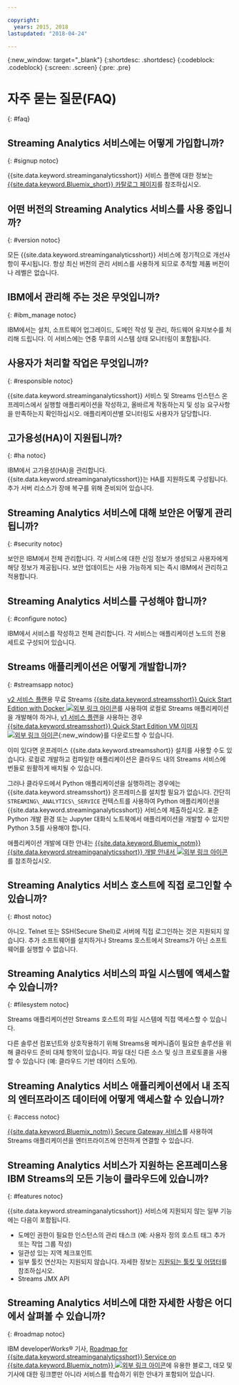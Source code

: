 ```yaml
---

copyright:
  years: 2015, 2018
lastupdated: "2018-04-24"

---
```


<!-- Attribute definitions -->
{:new_window: target="_blank"}
{:shortdesc: .shortdesc}
{:codeblock: .codeblock}
{:screen: .screen}
{:pre: .pre}

# 자주 묻는 질문(FAQ)
{: #faq}

## Streaming Analytics 서비스에는 어떻게 가입합니까?
{: #signup notoc}  

{{site.data.keyword.streaminganalyticsshort}} 서비스 플랜에 대한 정보는 [{{site.data.keyword.Bluemix_short}} 카탈로그 페이지](https://console.bluemix.net/catalog/services/streaming-analytics)를 참조하십시오.

## 어떤 버전의 Streaming Analytics 서비스를 사용 중입니까?
{: #version notoc}   

모든 {{site.data.keyword.streaminganalyticsshort}} 서비스에 정기적으로 개선사항이 푸시됩니다. 항상 최신 버전의 관리 서비스를 사용하게 되므로 추적할 제품 버전이나 레벨은 없습니다.

## IBM에서 관리해 주는 것은 무엇입니까?
{: #ibm_manage notoc}   

IBM에서는 설치, 소프트웨어 업그레이드, 도메인 작성 및 관리, 하드웨어 유지보수를 처리해 드립니다. 이 서비스에는 연중 무휴의 시스템 상태 모니터링이 포함됩니다.


## 사용자가 처리할 작업은 무엇입니까?  
{: #responsible notoc}

{{site.data.keyword.streaminganalyticsshort}} 서비스 및 Streams 인스턴스 온프레미스에서 실행할 애플리케이션을 작성하고, 올바르게 작동하는지 및 성능 요구사항을 만족하는지 확인하십시오. 애플리케이션별 모니터링도 사용자가 담당합니다.

## 고가용성(HA)이 지원됩니까?
{: #ha notoc}

IBM에서 고가용성(HA)을 관리합니다. {{site.data.keyword.streaminganalyticsshort}}는 HA를 지원하도록 구성됩니다. 추가 서버 리소스가 장애 복구를 위해 준비되어 있습니다.

## Streaming Analytics 서비스에 대해 보안은 어떻게 관리됩니까?
{: #security notoc}  

보안은 IBM에서 전체 관리합니다. 각 서비스에 대한 신임 정보가 생성되고 사용자에게 해당 정보가 제공됩니다. 보안 업데이트는 사용 가능하게 되는 즉시 IBM에서 관리하고 적용합니다.

## Streaming Analytics 서비스를 구성해야 합니까?  
{: #configure notoc}

IBM에서 서비스를 작성하고 전체 관리합니다. 각 서비스는 애플리케이션 노드의 전용 세트로 구성되어 있습니다.

## Streams 애플리케이션은 어떻게 개발합니까?
{: #streamsapp notoc}

[v2 서비스 플랜](/docs/services/StreamingAnalytics/service_plans.html)용 무료 Streams [{{site.data.keyword.streamsshort}} Quick Start Edition with Docker ![외부 링크 아이콘](../../icons/launch-glyph.svg "외부 링크 아이콘")](http://ibmstreams.github.io/streamsx.documentation/docs/4.2/qse-install-docker/)를 사용하여 로컬로 Streams 애플리케이션을 개발해야 하거나, [v1 서비스 플랜](/docs/services/StreamingAnalytics/service_plans.html)을 사용하는 경우 [{{site.data.keyword.streamsshort}} Quick Start Edition VM 이미지 ![외부 링크 아이콘](../../icons/launch-glyph.svg "외부 링크 아이콘")](http://ibmstreams.github.io/streamsx.documentation/docs/4.2/qse-intro/){:new_window}를 다운로드할 수 있습니다. 

이미 있다면 온프레미스 {{site.data.keyword.streamsshort}} 설치를 사용할 수도 있습니다. 로컬로 개발하고 컴파일한 애플리케이션은 클라우드 내의 Streams 서비스에 번들로 원활하게 배치될 수 있습니다.

그러나 클라우드에서 Python 애플리케이션을 실행하려는 경우에는 {{site.data.keyword.streamsshort}} 온프레미스를 설치할 필요가 없습니다. 간단히 `STREAMING\_ANALYTICS\_SERVICE` 컨텍스트를 사용하여 Python 애플리케이션을 {{site.data.keyword.streaminganalyticsshort}} 서비스에 제출하십시오. 표준 Python 개발 환경 또는 Jupyter 대화식 노트북에서 애플리케이션을 개발할 수 있지만 Python 3.5를 사용해야 합니다.

애플리케이션 개발에 대한 안내는 [{{site.data.keyword.Bluemix_notm}} {{site.data.keyword.streaminganalyticsshort}} 개발 안내서 ![외부 링크 아이콘](../../icons/launch-glyph.svg "외부 링크 아이콘")]( https://developer.ibm.com/streamsdev/?p=16589&post_type=doc&preview=1&_ppp=7ad76a418b)를 참조하십시오.

## Streaming Analytics 서비스 호스트에 직접 로그인할 수 있습니까?
{: #host notoc}  

아니오. Telnet 또는 SSH(Secure Shell)로 서버에 직접 로그인하는 것은 지원되지 않습니다. 추가 소프트웨어를 설치하거나 Streams 호스트에서 Streams가 아닌 소프트웨어를 실행할 수 없습니다.

## Streaming Analytics 서비스의 파일 시스템에 액세스할 수 있습니까?
{: #filesystem notoc}  

Streams 애플리케이션만 Streams 호스트의 파일 시스템에 직접 액세스할 수 있습니다.

다른 솔루션 컴포넌트와 상호작용하기 위해 Streams용 메커니즘이 필요한 솔루션을 위해 클라우드 준비 대체 항목이 있습니다. 파일 대신 다른 소스 및 싱크 프로토콜을 사용할 수 있습니다 (예: 클라우드 기반 데이터 스토어).

## Streaming Analytics 서비스 애플리케이션에서 내 조직의 엔터프라이즈 데이터에 어떻게 액세스할 수 있습니까?
{: #access notoc}  

[{{site.data.keyword.Bluemix_notm}} Secure Gateway 서비스](https://console.bluemix.net/catalog/services/secure-gateway)를 사용하여 Streams 애플리케이션을 엔터프라이즈에 안전하게 연결할 수 있습니다.

## Streaming Analytics 서비스가 지원하는 온프레미스용 IBM Streams의 모든 기능이 클라우드에 있습니까?
{: #features notoc}

{{site.data.keyword.streaminganalyticsshort}} 서비스에 지원되지 않는 일부 기능에는 다음이 포함됩니다.

  - 도메인 권한이 필요한 인스턴스의 관리 태스크 (예: 사용자 정의 호스트 태그 추가 또는 작업 그룹 작성)
  - 일관성 있는 지역 체크포인트
  - 일부 툴킷 연산자는 지원되지 않습니다. 자세한 정보는 [지원되는 툴킷 및 어댑터](/docs/services/StreamingAnalytics/compatible_toolkits.html)를 참조하십시오.
  - Streams JMX API

## Streaming Analytics 서비스에 대한 자세한 사항은 어디에서 살펴볼 수 있습니까?
{: #roadmap notoc}

IBM developerWorks® 기사, [Roadmap for {{site.data.keyword.streaminganalyticsshort}} Service on {{site.data.keyword.Bluemix_notm}} ![외부 링크 아이콘](../../icons/launch-glyph.svg "외부 링크 아이콘")](https://developer.ibm.com/streamsdev/docs/roadmap-for-streaming-analytics-service-on-bluemix/)에 유용한 블로그, 데모 및 기사에 대한 링크뿐만 아니라 서비스를 학습하기 위한 안내가 포함되어 있습니다.
